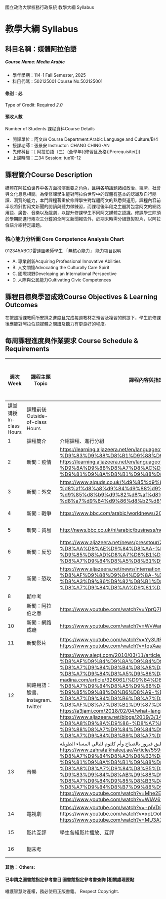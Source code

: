 國立政治大學校務行政系統 教學大綱 Syllabus
# 教學大綱 Syllabus
##  科目名稱：媒體阿拉伯語
#####  Course Name: Media Arabic
  * 學年學期：114-1 Fall Semester, 2025 
  * 科目代碼：502125001 Course No.502125001
#### 修別：必
Type of Credit: Required 
_2.0_
#### 預收人數
Number of Students
課程資料Course Details
  * 開課單位：阿文四 Course Department:Arabic Language and Culture/B/4 
  * 授課老師：張景安 Instructor: CHANG CHING-AN 
  * 先修科目：[ 阿拉伯語（三）(全學年)(修習且及格)]Prerequisite([])
  * 上課時間：二34 Session: tue10-12
##  課程簡介Course Description
媒體在阿拉伯世界中各方面扮演重要之角色，且與各項議題諸如政治、經濟、社會與文化息息相關。為使修課學生能對阿拉伯世界中的媒體有基本的認識及自行閱讀、瀏覽的能力，本門課程著重於修課學生對媒體阿文的熟悉與運用。課程內容前半段將針對阿文新聞的閱讀與聽力做練習，而課程後半段之主題將包含阿文的網路用語、廣告、音樂以及戲劇，以提升修課學生不同阿文媒體之認識。修課學生除須於學期間進行兩次三分鐘的全阿文新聞報告外，於期末時需分組錄製影片，以阿拉伯語介紹特定議題。
###  核心能力分析圖 Core Competence Analysis Chart
012345ABCD雷達圖老師學生
「無核心能力」 
能力項目說明
  * A. 專業創新Acquiring Professional Innovative Abilities
  * B. 人文關懷Advocating the Culturally Care Spirit
  * C. 國際視野Developing an International Perspective 
  * D. 人際與公民能力Cultivating Civic Competences
##  課程目標與學習成效Course Objectives & Learning Outcomes 
在按照授課教師所安排之進度且完成每週教材之預習及複習的前提下，學生於修課後應能對阿拉伯語媒體之閱讀及聽力有更良好的程度。
##  每周課程進度與作業要求 Course Schedule & Requirements
週次 Week |  課程主題 Topic |  課程內容與指定閱讀 Content and Reading Assignment |  教學活動與作業 Teaching Activities and Homework |  學習投入時間 Student workload expectation  
---|---|---|---|---  
課堂講授 In-class Hours |  課程前後 Outside-of-class Hours  
1 |  課程簡介 |  介紹課程、進行分組 |  |  |   
2 |  新聞：疫情 |  https://learning.aljazeera.net/en/languageofmedia/%D8%B9%D8%AC%D8%A7%D8%A6%D8%A8-%D9%83%D9%88%D8%B1%D9%88%D9%86%D8%A7-%D8%A7%D9%84%D8%B3%D8%A8%D8%B9 https://learning.aljazeera.net/en/languageofmedia/%D8%A7%D9%84%D8%B9%D8%A7%D9%84%D9%85-%D9%8A%D9%88%D8%A7%D8%AC%D9%87-%D8%A7%D9%86%D8%AA%D8%B4%D8%A7%D8%B1-%D9%81%D9%8A%D8%B1%D9%88%D8%B3-%D9%83%D9%88%D8%B1%D9%88%D9%86%D8%A7 |  教師講解 |  2 |  4  
3 |  新聞：外交 |  https://www.alquds.co.uk/%d9%85%d9%86%d8%a7%d9%88%d8%b1%d8%a7%d8%aa-%d8%af%d8%a8%d9%84%d9%88%d9%85%d8%a7%d8%b3%d9%8a%d8%a9-%d9%85%d8%b9%d9%82%d8%af%d8%a9-%d8%ad%d9%88%d9%84-%d8%a7%d9%84%d9%86%d8%b2%d8%a7%d8%b9-%d9%81%d9%8a/ |  學生報告、教師講解 |  2 |  4  
4 |  新聞：戰爭 |  https://www.bbc.com/arabic/worldnews/2015/02/150216_ukraine_debaltseve_clashes |  學生報告、教師講解 |  2 |  4  
5 |  新聞：貿易 |  http://news.bbc.co.uk/hi/arabic/business/newsid_4835000/4835578.stm |  學生報告、教師講解 |  2 |  4  
6 |  新聞：反恐 |  https://www.aljazeera.net/news/presstour/2009/8/7/%D8%A3%D9%85%D9%8A%D8%B1%D9%83%D8%A7-%D8%AA%D8%AE%D9%84%D8%AA-%D8%B9%D9%86-%D9%85%D8%AD%D8%A7%D8%B1%D8%A8%D8%A9-%D8%A7%D9%84%D8%A5%D8%B1%D9%87%D8%A7%D8%A8 |  學生報告、教師講解 |  2 |  4  
7 |  新聞：恐攻 |  https://www.aljazeera.net/news/international/2015/10/11/%D8%AA%D8%B6%D8%A7%D9%85%D9%86-%D8%AF%D9%88%D9%84%D9%8A-%D9%88%D8%A7%D8%B3%D8%B9-%D9%85%D8%B9-%D8%A3%D9%86%D9%82%D8%B1%D8%A9-%D8%A8%D8%B9%D8%AF-%D8%A7%D9%84%D8%AA%D9%81%D8%AC%D9%8A%D8%B1%D9%8A%D9%86 |  學生報告、教師講解 |  2 |  4  
8 |  期中考 |  |  |  |   
9 |  新聞：阿拉伯之春 |  https://www.youtube.com/watch?v=YprQ7I7282A |  學生報告、教師講解 |  2 |  4  
10 |  新聞：網路成癮 |  https://www.youtube.com/watch?v=WvWarCHaS3s |  學生報告、教師講解 |  2 |  4  
11 |  新聞影片 |  https://www.youtube.com/watch?v=Yy3UtFrNkJk https://www.youtube.com/watch?v=4YTOIkwt8ss https://www.youtube.com/watch?v=fqsXaajQZwA _https://www.youtube.com/watch?v=wdYAJ1ZPzBY_ |  學生報告、教師講解 |  2 |  4  
12 |  網路用語：臉書、Instagram、twitter |  https://www.aleqt.com/2010/03/11/article_362062.html https://raseef22.net/article/16259-%D8%AF%D9%84%D9%8A%D9%84%D9%83-%D8%A5%D9%84%D9%89-%D9%84%D8%BA%D8%A9-%D8%A7%D9%84%D8%B4%D8%A8%D8%A7%D8%A8-%D8%B9%D9%84%D9%89-%D8%A7%D9%84%D8%A5%D9%86%D8%AA%D8%B1%D9%86%D8%AA https://www.al-madina.com/article/326061/%D9%84%D8%BA%D8%A9-%D8%B4%D8%A8%D8%A7%D8%A8-%D8%A7%D9%84%D8%A5%D9%86%D8%AA%D8%B1%D9%86%D8%AA-%D9%85%D9%88%D8%B6%D8%A9-%D8%AA%D9%87%D8%AF%D8%AF-%D8%A7%D9%84%D8%B6%D8%A7%D8%AF-%D9%81%D9%8A-%D8%B9%D9%82%D8%B1-%D8%AF%D8%A7%D8%B1%D9%87%D8%A7 https://www.albayan.ae/five-senses/2009-07-15-1.453622 https://a3jami.com/2018/02/04/what-language-to-use-in-social-media.html https://www.aljazeera.net/blogs/2019/3/14/%D8%A7%D9%84%D9%84%D8%BA%D8%A9-%D8%A8%D9%8A%D9%86-%D8%A7%D9%84%D9%81%D8%B5%D8%AD%D9%89-%D9%88%D8%A7%D9%84%D9%84%D9%87%D8%AC%D8%A7%D8%AA-%D8%A7%D9%84%D8%B9%D8%A7%D9%85%D9%8A%D8%A9 |  學生報告、教師講解 |  2 |  4  
13 |  音樂 |  لهذه الأسباب تليق فيروز بالصباح وأم كلثوم لليالي المساء الطويلة https://www.zahratalkhaleej.ae/Article/559623/%D9%84%D9%87%D8%B0%D9%87-%D8%A7%D9%84%D8%A3%D8%B3%D8%A8%D8%A7%D8%A8-%D8%AA%D9%84%D9%8A%D9%82-%D9%81%D9%8A%D8%B1%D9%88%D8%B2-%D8%A8%D8%A7%D9%84%D8%B5%D8%A8%D8%A7%D8%AD-%D9%88%D8%A3%D9%85-%D9%83%D9%84%D8%AB%D9%88%D9%85-%D9%84%D9%84%D9%8A%D8%A7%D9%84%D9%8A-%D8%A7%D9%84%D9%85%D8%B3%D8%A7%D8%A1-%D8%A7%D9%84%D8%B7%D9%88%D9%8A%D9%84%D8%A9 أم كلثوم – أنت عمري https://www.youtube.com/watch?v=Mhe2E_YXsx8 https://www.youtube.com/watch?v=_5bIk9zH8KY فيروز https://www.youtube.com/watch?v=WlAV6fLm6pQ أنا لحبيبي https://www.youtube.com/watch?v=3JNfh-2rPiw |  學生報告、教師講解 |  2 |  4  
14 |  電視劇 |  https://www.youtube.com/watch?v=-plVD6yxXMk https://www.youtube.com/watch?v=rlCXeLskAAw https://www.youtube.com/watch?v=xpLOoMo_-BE https://www.youtube.com/watch?v=BFYOyVRiZCc https://www.youtube.com/watch?v=MU3A7FVZnBY |  學生報告、教師講解 |  2 |  4  
15 |  影片互評 |  學生各組影片播放、互評 |  學生報告、教師講解 |  2 |  4  
16 |  期末考 |  |  學生報告、教師講解 |  2 |  4  
####  其他： Others:
####  已申請之圖書館指定參考書目  圖書館指定參考書查詢 |相關處理要點
維護智慧財產權，務必使用正版書籍。 Respect Copyright.